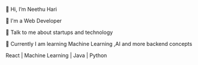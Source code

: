 👋 Hi, I’m Neethu Hari

💼 I'm a Web Developer

💬 Talk to me about startups and technology

🧑‍ Currently I am learning Machine Learning ,AI and more backend concepts

React | Machine Learning | Java | Python  


